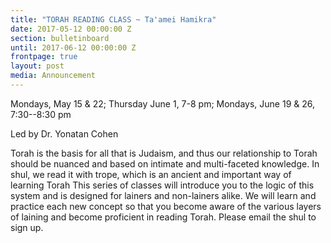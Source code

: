 ```yaml
---
title: "TORAH READING CLASS ~ Ta'amei Hamikra"
date: 2017-05-12 00:00:00 Z
section: bulletinboard
until: 2017-06-12 00:00:00 Z
frontpage: true
layout: post
media: Announcement
---
```

 
Mondays, May 15 & 22; Thursday June 1, 7-8 pm; Mondays, June 19 & 26, 7:30--8:30 pm

Led by Dr. Yonatan Cohen

Torah is the basis for all that is Judaism, and thus our relationship to Torah should be nuanced and based on intimate and multi-faceted knowledge.  In shul, we read it with trope, which is an ancient and important way of learning Torah This series of classes will introduce you to the logic of this system and is designed for lainers and non-lainers alike. We will learn and practice each new concept so that you become aware of the various layers of laining and become proficient in  reading Torah. Please email the shul to sign up.

